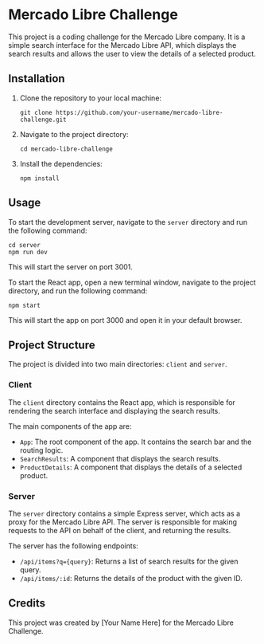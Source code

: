 # Mercado Libre Challenge

This project is a coding challenge for the Mercado Libre company. It is a simple search interface for the Mercado Libre API, which displays the search results and allows the user to view the details of a selected product.

## Installation

1. Clone the repository to your local machine:

   ```
   git clone https://github.com/your-username/mercado-libre-challenge.git
   ```

2. Navigate to the project directory:

   ```
   cd mercado-libre-challenge
   ```

3. Install the dependencies:

   ```
   npm install
   ```

## Usage

To start the development server, navigate to the `server` directory and run the following command:

```
cd server
npm run dev
```

This will start the server on port 3001.

To start the React app, open a new terminal window, navigate to the project directory, and run the following command:

```
npm start
```

This will start the app on port 3000 and open it in your default browser.

## Project Structure

The project is divided into two main directories: `client` and `server`.

### Client

The `client` directory contains the React app, which is responsible for rendering the search interface and displaying the search results.

The main components of the app are:

- `App`: The root component of the app. It contains the search bar and the routing logic.
- `SearchResults`: A component that displays the search results.
- `ProductDetails`: A component that displays the details of a selected product.

### Server

The `server` directory contains a simple Express server, which acts as a proxy for the Mercado Libre API. The server is responsible for making requests to the API on behalf of the client, and returning the results.

The server has the following endpoints:

- `/api/items?q={query}`: Returns a list of search results for the given query.
- `/api/items/:id`: Returns the details of the product with the given ID.

## Credits

This project was created by [Your Name Here] for the Mercado Libre Challenge.